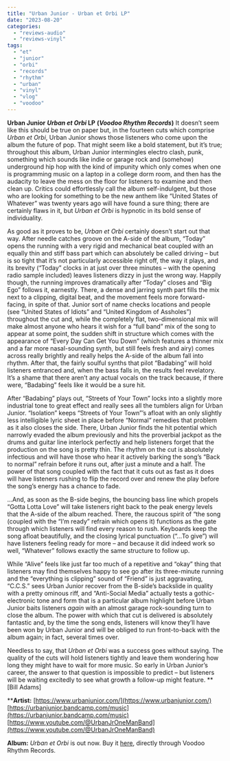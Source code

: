 ```yaml
---
title: "Urban Junior - Urban et Orbi LP"
date: "2023-08-20"
categories: 
  - "reviews-audio"
  - "reviews-vinyl"
tags: 
  - "et"
  - "junior"
  - "orbi"
  - "records"
  - "rhythm"
  - "urban"
  - "vinyl"
  - "vlog"
  - "voodoo"
---
```


**Urban Junior** **_Urban et Orbi_ LP** **(_Voodoo Rhythm Records_)** It doesn’t seem like this should be true on paper but, in the fourteen cuts which comprise _Urban et Orbi_, Urban Junior shows those listeners who come upon the album the future of pop. That might seem like a bold statement, but it’s true; throughout this album, Urban Junior intermingles electro clash, punk, something which sounds like indie or garage rock and (somehow) underground hip hop with the kind of impunity which only comes when one is programming music on a laptop in a college dorm room, and then has the audacity to leave the mess on the floor for listeners to examine and then clean up. Critics could effortlessly call the album self-indulgent, but those who are looking for something to be the new anthem like “United States of Whatever” was twenty years ago will have found a sure thing; there are certainly flaws in it, but _Urban et Orbi_ is hypnotic in its bold sense of individuality.

As good as it proves to be, _Urban et Orbi_ certainly doesn’t start out that way. After needle catches groove on the A-side of the album, “Today” opens the running with a very rigid and mechanical beat coupled with an equally thin and stiff bass part which can absolutely be called driving – but is so tight that it’s not particularly accessible right off, the way it plays, and its brevity (“Today” clocks in at just over three minutes – with the opening radio sample included) leaves listeners dizzy in just the wrong way. Happily though, the running improves dramatically after “Today” closes and “Big Ego” follows it, earnestly. There, a dense and jarring synth part fills the mix next to a clipping, digital beat, and the movement feels more forward-facing, in spite of that. Junior sort of name checks locations and people (see “United States of Idiots” and “United Kingdom of Assholes”) throughout the cut and, while the completely flat, two-dimensional mix will make almost anyone who hears it wish for a “full band” mix of the song to appear at some point, the sudden shift in structure which comes with the appearance of “Every Day Can Get You Down” (which features a thinner mix and a far more nasal-sounding synth, but still feels fresh and airy) comes across really brightly and really helps the A-side of the album fall into rhythm. After that, the fairly soulful synths that pilot “Badabing” will hold listeners entranced and, when the bass falls in, the results feel revelatory. It’s a shame that there aren’t any actual vocals on the track because, if there were, “Badabing” feels like it would be a sure hit.

After “Badabing” plays out, “Streets of Your Town” locks into a slightly more industrial tone to great effect and really sees all the tumblers align for Urban Junior. “Isolation” keeps “Streets of Your Town”’s afloat with an only slightly less intelligible lyric sheet in place before “Normal” remedies that problem as it also closes the side. There, Urban Junior finds the hit potential which narrowly evaded the album previously and hits the proverbial jackpot as the drums and guitar line interlock perfectly and help listeners forget that the production on the song is pretty thin. The rhythm on the cut is absolutely infectious and will have those who hear it actively barking the song’s “Back to normal” refrain before it runs out, after just a minute and a half. The power of that song coupled with the fact that it cuts out as fast as it does will have listeners rushing to flip the record over and renew the play before the song’s energy has a chance to fade.

…And, as soon as the B-side begins, the bouncing bass line which propels “Gotta Lotta Love” will take listeners right back to the peak energy levels that the A-side of the album reached. There, the raucous spirit of “the song (coupled with the “I’m ready” refrain which opens it) functions as the gate through which listeners will find every reason to rush. Keyboards keep the song afloat beautifully, and the closing lyrical punctuation (“…To give”) will have listeners feeling ready for more – and because it did indeed work so well, “Whatever” follows exactly the same structure to follow up.

While “Alive” feels like just far too much of a repetitive and “okay” thing that listeners may find themselves happy to see go after its three-minute running and the “everything is clipping” sound of “Friend” is just aggravating, “C.C.S.” sees Urban Junior recover from the B-side’s backslide in quality with a pretty ominous riff, and “Anti-Social Media” actually tests a gothic-electronic tone and form that is a particular album highlight before Urban Junior baits listeners _again_ with an almost garage rock-sounding turn to close the album. The power with which that cut is delivered is absolutely fantastic and, by the time the song ends, listeners will know they’ll have been won by Urban Junior and will be obliged to run front-to-back with the album again; in fact, several times over.

Needless to say, that _Urban et Orbi_ was a success goes without saying. The quality of the cuts will hold listeners tightly and leave them wondering how long they might have to wait for more music. So early in Urban Junior’s career, the answer to that question is impossible to predict – but listeners will be waiting excitedly to see what growth a follow-up might feature. **\[Bill Adams\]

****Artist:** [https://www.urbanjunior.com/](https://www.urbanjunior.com/) [https://urbanjunior.bandcamp.com/music](https://urbanjunior.bandcamp.com/music) [https://www.youtube.com/@UrbanJrOneManBand](https://www.youtube.com/@UrbanJrOneManBand)

**Album:** _Urban et Orbi_ is out now. Buy it [here](https://voodoorhythm.com/4-0/), directly through Voodoo Rhythm Records.
